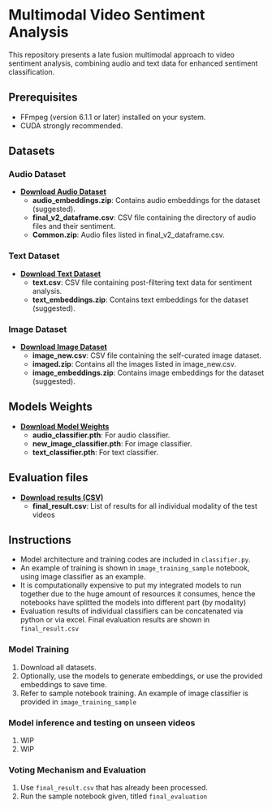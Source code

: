 # Multimodal Video Sentiment Analysis

This repository presents a late fusion multimodal approach to video sentiment analysis, combining audio and text data for enhanced sentiment classification.

## Prerequisites
- FFmpeg (version 6.1.1 or later) installed on your system.
- CUDA strongly recommended.

## Datasets

### Audio Dataset
- **[Download Audio Dataset](https://shorturl.at/bqIT1)**
  - **audio_embeddings.zip**: Contains audio embeddings for the dataset (suggested).
  - **final_v2_dataframe.csv**: CSV file containing the directory of audio files and their sentiment.
  - **Common.zip**: Audio files listed in final_v2_dataframe.csv.

### Text Dataset
- **[Download Text Dataset](https://shorturl.at/mptz7)**
  - **text.csv**: CSV file containing post-filtering text data for sentiment analysis.
  - **text_embeddings.zip**: Contains text embeddings for the dataset (suggested).

### Image Dataset
- **[Download Image Dataset](https://shorturl.at/uwBNS)**
  - **image_new.csv**: CSV file containing the self-curated image dataset.
  - **imaged.zip**: Contains all the images listed in image_new.csv.
  - **image_embeddings.zip**: Contains image embeddings for the dataset (suggested).

## Models Weights
- **[Download Model Weights](https://shorturl.at/klHLM)**
  - **audio_classifier.pth**: For audio classifier.
  - **new_image_classifier.pth**: For image classifier.
  - **text_classifier.pth**: For text classifier.

## Evaluation files
- **[Download results (CSV)](https://shorturl.at/xGJT4)**
  - **final_result.csv**: List of results for all individual modality of the test videos


## Instructions
- Model architecture and training codes are included in `classifier.py`.
- An example of training is shown in `image_training_sample` notebook, using image classifier as an example.
- It is computationally expensive to put my integrated models to run together due to the huge amount of resources it consumes, hence the notebooks have splitted the models into different part (by modality)
- Evaluation results of individual classifiers can be concatenated via python or via excel. Final evaluation results are shown in `final_result.csv`

### Model Training
1. Download all datasets.
2. Optionally, use the models to generate embeddings, or use the provided embeddings to save time.
3. Refer to sample notebook training. An example of image classifier is provided in `image_training_sample`

### Model inference and testing on unseen videos
1. WIP
2. WIP

### Voting Mechanism and Evaluation
1. Use `final_result.csv` that has already been processed.
2. Run the sample notebook given, titled `final_evaluation`